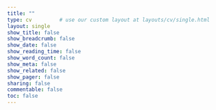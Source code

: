```yaml
---
title: ""
type: cv         # use our custom layout at layouts/cv/single.html
layout: single
show_title: false
show_breadcrumb: false
show_date: false
show_reading_time: false
show_word_count: false
show_meta: false
show_related: false
show_pager: false
sharing: false
commentable: false
toc: false
---
```

